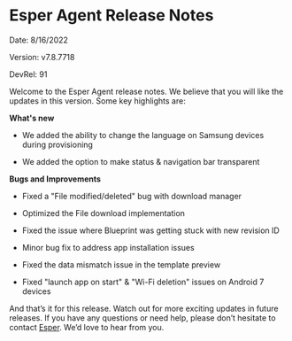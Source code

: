 # Esper Agent Release Notes


Date: 8/16/2022

Version: v7.8.7718

DevRel: 91


Welcome to the Esper Agent release notes. We believe that you will like the updates in this version. 
Some key highlights are:

**What's new**

- We added the ability to change the language on Samsung devices during provisioning

- We added the option to make status & navigation bar transparent

**Bugs and Improvements**
    
-   Fixed a "File modified/deleted" bug with download manager
    
-   Optimized the File download implementation
    
-   Fixed the issue where Blueprint was getting stuck with new revision ID
    
-   Minor bug fix to address app installation issues
    
-   Fixed the data mismatch issue in the template preview
    
-   Fixed "launch app on start" & "Wi-Fi deletion" issues on Android 7 devices
    

And that’s it for this release. Watch out for more exciting updates in future releases. If you have any questions or need help, please don’t hesitate to contact [Esper](mailto:support@esper.io). We’d love to hear from you.

